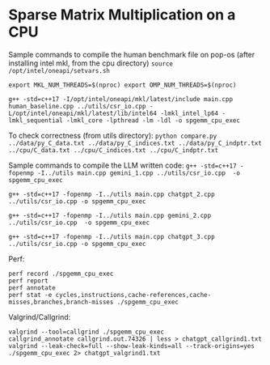 # Sparse Matrix Multiplication on a CPU

Sample commands to compile the human benchmark file on pop-os (after installing intel mkl, from the cpu directory)
`source /opt/intel/oneapi/setvars.sh`

`export MKL_NUM_THREADS=$(nproc) export OMP_NUM_THREADS=$(nproc)`

`g++ -std=c++17 -I/opt/intel/oneapi/mkl/latest/include main.cpp human_baseline.cpp ../utils/csr_io.cpp -L/opt/intel/oneapi/mkl/latest/lib/intel64 -lmkl_intel_lp64 -lmkl_sequential -lmkl_core -lpthread -lm -ldl -o spgemm_cpu_exec`

To check correctness (from utils directory):
`python compare.py ../data/py_C_data.txt ../data/py_C_indices.txt ../data/py_C_indptr.txt ../cpu/C_data.txt ../cpu/C_indices.txt ../cpu/C_indptr.txt`

Sample commands to compile the LLM written code:
`g++ -std=c++17 -fopenmp -I../utils main.cpp gemini_1.cpp ../utils/csr_io.cpp  -o spgemm_cpu_exec`

`g++ -std=c++17 -fopenmp -I../utils main.cpp chatgpt_2.cpp ../utils/csr_io.cpp -o spgemm_cpu_exec`

`g++ -std=c++17 -fopenmp -I../utils main.cpp gemini_2.cpp ../utils/csr_io.cpp  -o spgemm_cpu_exec`

`g++ -std=c++17 -fopenmp -I../utils main.cpp chatgpt_3.cpp ../utils/csr_io.cpp -o spgemm_cpu_exec`


Perf:

```
perf record ./spgemm_cpu_exec
perf report
perf annotate
perf stat -e cycles,instructions,cache-references,cache-misses,branches,branch-misses ./spgemm_cpu_exec
```

Valgrind/Callgrind:

```
valgrind --tool=callgrind ./spgemm_cpu_exec
callgrind_annotate callgrind.out.74326 | less > chatgpt_callgrind1.txt
valgrind --leak-check=full --show-leak-kinds=all --track-origins=yes ./spgemm_cpu_exec 2> chatgpt_valgrind1.txt
```
